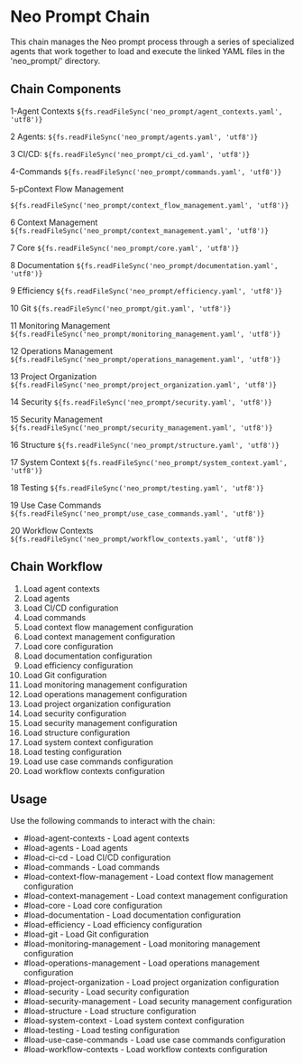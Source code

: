 # Neo Prompt Chain

This chain manages the Neo prompt process through a series of specialized agents that work together to load and execute the linked YAML files in the 'neo_prompt/' directory.

## Chain Components

1-Agent Contexts
`${fs.readFileSync('neo_prompt/agent_contexts.yaml', 'utf8')}`

2 Agents:
`${fs.readFileSync('neo_prompt/agents.yaml', 'utf8')}`

3 CI/CD:
`${fs.readFileSync('neo_prompt/ci_cd.yaml', 'utf8')}`

4-Commands
`${fs.readFileSync('neo_prompt/commands.yaml', 'utf8')}`

5-pContext Flow Management

`${fs.readFileSync('neo_prompt/context_flow_management.yaml', 'utf8')}`

6 Context Management
`${fs.readFileSync('neo_prompt/context_management.yaml', 'utf8')}`

7 Core
`${fs.readFileSync('neo_prompt/core.yaml', 'utf8')}`

8 Documentation
`${fs.readFileSync('neo_prompt/documentation.yaml', 'utf8')}`

9 Efficiency
`${fs.readFileSync('neo_prompt/efficiency.yaml', 'utf8')}`

10 Git
`${fs.readFileSync('neo_prompt/git.yaml', 'utf8')}`

11 Monitoring Management
`${fs.readFileSync('neo_prompt/monitoring_management.yaml', 'utf8')}`

12 Operations Management
`${fs.readFileSync('neo_prompt/operations_management.yaml', 'utf8')}`

13 Project Organization
`${fs.readFileSync('neo_prompt/project_organization.yaml', 'utf8')}`

14 Security
`${fs.readFileSync('neo_prompt/security.yaml', 'utf8')}`

15 Security Management
`${fs.readFileSync('neo_prompt/security_management.yaml', 'utf8')}`

16 Structure
`${fs.readFileSync('neo_prompt/structure.yaml', 'utf8')}`

17 System Context
`${fs.readFileSync('neo_prompt/system_context.yaml', 'utf8')}`

18 Testing
`${fs.readFileSync('neo_prompt/testing.yaml', 'utf8')}`

19 Use Case Commands
`${fs.readFileSync('neo_prompt/use_case_commands.yaml', 'utf8')}`

20 Workflow Contexts
`${fs.readFileSync('neo_prompt/workflow_contexts.yaml', 'utf8')}`

## Chain Workflow

1. Load agent contexts
2. Load agents
3. Load CI/CD configuration
4. Load commands
5. Load context flow management configuration
6. Load context management configuration
7. Load core configuration
8. Load documentation configuration
9. Load efficiency configuration
10. Load Git configuration
11. Load monitoring management configuration
12. Load operations management configuration
13. Load project organization configuration
14. Load security configuration
15. Load security management configuration
16. Load structure configuration
17. Load system context configuration
18. Load testing configuration
19. Load use case commands configuration
20. Load workflow contexts configuration

## Usage

Use the following commands to interact with the chain:

- #load-agent-contexts - Load agent contexts
- #load-agents - Load agents
- #load-ci-cd - Load CI/CD configuration
- #load-commands - Load commands
- #load-context-flow-management - Load context flow management configuration
- #load-context-management - Load context management configuration
- #load-core - Load core configuration
- #load-documentation - Load documentation configuration
- #load-efficiency - Load efficiency configuration
- #load-git - Load Git configuration
- #load-monitoring-management - Load monitoring management configuration
- #load-operations-management - Load operations management configuration
- #load-project-organization - Load project organization configuration
- #load-security - Load security configuration
- #load-security-management - Load security management configuration
- #load-structure - Load structure configuration
- #load-system-context - Load system context configuration
- #load-testing - Load testing configuration
- #load-use-case-commands - Load use case commands configuration
- #load-workflow-contexts - Load workflow contexts configuration
